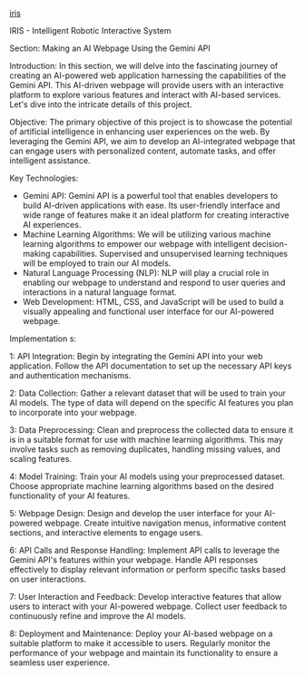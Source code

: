 [iris](https://iris-ai-lx7v.onrender.com/)

IRIS - Intelligent Robotic Interactive System

 Section: Making an AI Webpage Using the Gemini API 

 Introduction: 
In this section, we will delve into the fascinating journey of creating an AI-powered web application harnessing the capabilities of the Gemini API. This AI-driven webpage will provide users with an interactive platform to explore various features and interact with AI-based services. Let's dive into the intricate details of this project.

 Objective: 
The primary objective of this project is to showcase the potential of artificial intelligence in enhancing user experiences on the web. By leveraging the Gemini API, we aim to develop an AI-integrated webpage that can engage users with personalized content, automate tasks, and offer intelligent assistance.

 Key Technologies: 
- Gemini API: Gemini API is a powerful tool that enables developers to build AI-driven applications with ease. Its user-friendly interface and wide range of features make it an ideal platform for creating interactive AI experiences.
- Machine Learning Algorithms: We will be utilizing various machine learning algorithms to empower our webpage with intelligent decision-making capabilities. Supervised and unsupervised learning techniques will be employed to train our AI models.
- Natural Language Processing (NLP): NLP will play a crucial role in enabling our webpage to understand and respond to user queries and interactions in a natural language format.
- Web Development: HTML, CSS, and JavaScript will be used to build a visually appealing and functional user interface for our AI-powered webpage.

 Implementation  s: 

   1: API Integration: 
Begin by integrating the Gemini API into your web application. Follow the API documentation to set up the necessary API keys and authentication mechanisms.

   2: Data Collection: 
Gather a relevant dataset that will be used to train your AI models. The type of data will depend on the specific AI features you plan to incorporate into your webpage.

   3: Data Preprocessing: 
Clean and preprocess the collected data to ensure it is in a suitable format for use with machine learning algorithms. This may involve tasks such as removing duplicates, handling missing values, and scaling features.

   4: Model Training: 
Train your AI models using your preprocessed dataset. Choose appropriate machine learning algorithms based on the desired functionality of your AI features.

   5: Webpage Design: 
Design and develop the user interface for your AI-powered webpage. Create intuitive navigation menus, informative content sections, and interactive elements to engage users.

   6: API Calls and Response Handling: 
Implement API calls to leverage the Gemini API's features within your webpage. Handle API responses effectively to display relevant information or perform specific tasks based on user interactions.

   7: User Interaction and Feedback: 
Develop interactive features that allow users to interact with your AI-powered webpage. Collect user feedback to continuously refine and improve the AI models.

   8: Deployment and Maintenance: 
Deploy your AI-based webpage on a suitable platform to make it accessible to users. Regularly monitor the performance of your webpage and maintain its functionality to ensure a seamless user experience.


